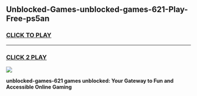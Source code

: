 
## Unblocked-Games-unblocked-games-621-Play-Free-ps5an
<h3>
<a href="https://premium76.site?title=unblocked-games-621&ref=20A">CLICK TO PLAY</a></h3>
<hr>

<h3>
<a href="https://premium76.site?title=unblocked-games-621&ref=20A">CLICK 2 PLAY</a>
  
</h3>

<a href="https://premium76.site?title=unblocked-games-621&ref=20A"><img src="https://clearcache.store/games.png"></a>


**unblocked-games-621 games unblocked: Your Gateway to Fun and Accessible Online Gaming**
